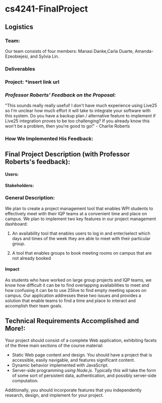 # cs4241-FinalProject

## Logistics

### Team:

Our team consists of four members: Manasi Danke,Carla Duarte, Amanda-Ezeobiejesi, and Sylvia Lin.

### Deliverables

### __Project:__ *insert link url

### _Professor Roberts' Feedback on the Proposal:_

"This sounds really really useful! I don't have much experience using Live25 so I'm unclear how much effort it will take to integrate your software with this system. Do you have a backup plan / alternative feature to implement if Live25 integration proves to be too challenging? If you already know this won't be a problem, then you're good to go!" - Charlie Roberts

### How We Implemented His Feedback:

## Final Project Description (with Professor Roberts's feedback):

#### Users:

#### Stakeholders:

### General Description: 

We plan to create a project management tool that enables WPI students to effectively meet with their IQP teams at a convenient time and place on campus. We plan to implement two key features in our project management dashboard:

  1) An availability tool that enables users to log in and enter/select which days and times of the week they are able to meet with their particular group. 
  
  2) A tool that enables groups to book meeting rooms on campus that are not already booked
 
#### Impact

As students who have worked on large group projects and IQP teams, we know how difficult it can be to find overlapping availabilities to meet and how confusing it can be to use 25live to find empty meeting spaces on campus. Our application addresses these two issues and provides a solution that enable teams to find a time and place to interact and accomplish their team goals.


## Technical Requirements Accomplished and More!:

Your project should consist of a complete Web application, exhibiting facets of the three main sections of the course material:

- Static Web page content and design. You should have a project that is accessible, easily navigable, and features significant content.
- Dynamic behavior implemented with JavaScript.
- Server-side programming *using Node.js*. Typically this will take the form of some sort of persistent data, authentication, and possibly server-side computation.

Additionally, you should incorporate features that you independently research, design, and implement for your project.
